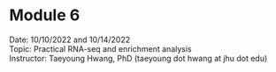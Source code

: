 # Module 6

Date: 10/10/2022 and 10/14/2022  
Topic: Practical RNA-seq and enrichment analysis  
Instructor: Taeyoung Hwang, PhD (taeyoung dot hwang at jhu dot edu)
